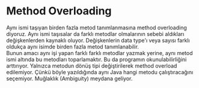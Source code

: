 # Method Overloading

Aynı ismi taşıyan birden fazla metod tanımlanmasına method overloading diyoruz. Aynı ismi taşısalar da farklı metodlar olmalarının sebebi aldıkları değişkenlerden kaynaklı oluyor. Değişkenlerin data type'ı veya sayısı farklı oldukça aynı isimde birden fazla metod tanımlanabilir.  
Bunun amacı aynı işi yapan farklı farklı metodlar yazmak yerine, aynı metod ismi altında bu metodları toparlamaktır. Bu da programın okunulabilirliğini arttırıyor.
Yalnızca metodun dönüş tipi değiştirilerek method overload edilemiyor. Çünkü böyle yazıldığında aynı Java hangi metodu çalıştıracağını seçemiyor. Muğlaklık (Ambiguity) meydana geliyor.
